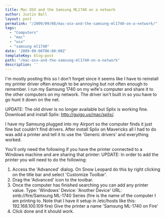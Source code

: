 ```yaml
---
title: Mac OSX and the Samsung ML1740 on a network
author: Justin Ball
layout: post
permalink: "/2009/09/08/mac-osx-and-the-samsung-ml1740-on-a-network/"
tags:
  - "Computers"
  - "mac"
  - "osx"
  - "samsung ml1740"
date: '2009-09-08T06:00:00Z'
templateKey: blog-post
path: "/mac-osx-and-the-samsung-ml1740-on-a-network"
description: ''
---
```


I'm mostly posting this so I don't forget since it seems like I have to reinstall my printer driver often enough to be annoying but not
often enough to remember. I run my Samsung 1740 on my wife's computer and share it to the other computers on my network.
The driver isn't built in so you have to go hunt it down on the net.


UPDATE: The old driver is no longer available but Splix is working fine.
Download and install Splix: <a href="http://guigo.us/mac/splix/">http://guigo.us/mac/splix/</a>.

I have my Samsung plugged into my Airport so the computer finds it just fine but couldn't find drivers. After install Splix on Mavericks
all I had to do was add a printer and tell it to use the 'Generic drivers' and everything worked.


You'll only need the following if you have the printer connected to a Windows machine and are sharing that printer:
UPDATE:
In order to add the printer you will need to do the following:
1. Access the 'Advanced' dialog. On Snow Leopard do this by right clicking on the title bar and select 'Customize Toolbar'.
2. Drag the 'Advanced' icon to the toolbar.
3. Once the computer has finished searching you can add any printer value.
Type: 'Windows'
Device: 'Another Device'
URL: smb://fire/Samsung ML-1740 Series
(fire is the name of the computer I am printing to. Note that I have it setup in /etc/hosts like this:
192.168.100.109 fire)
Give the printer a name 'Samsung ML-1740 on Fire'
4. Click done and it should work.
